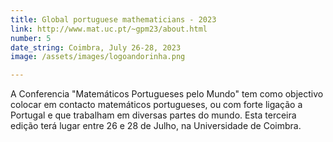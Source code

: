 ```yaml
---
title: Global portuguese mathematicians - 2023
link: http://www.mat.uc.pt/~gpm23/about.html
number: 5
date_string: Coimbra, July 26-28, 2023
image: /assets/images/logoandorinha.png

---
```

A Conferencia "Matemáticos Portugueses pelo Mundo" tem como objectivo colocar em contacto matemáticos portugueses, 
ou com forte ligação a Portugal e que trabalham em diversas partes do mundo. Esta terceira edição terá lugar entre 26 e 28 de Julho, na Universidade de Coimbra.

